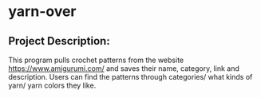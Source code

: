 # yarn-over
## Project Description: 
This program pulls crochet patterns from the website https://www.amigurumi.com/ and saves their name, category, link and description. Users can find the patterns through categories/ what kinds of yarn/ yarn colors they like.
